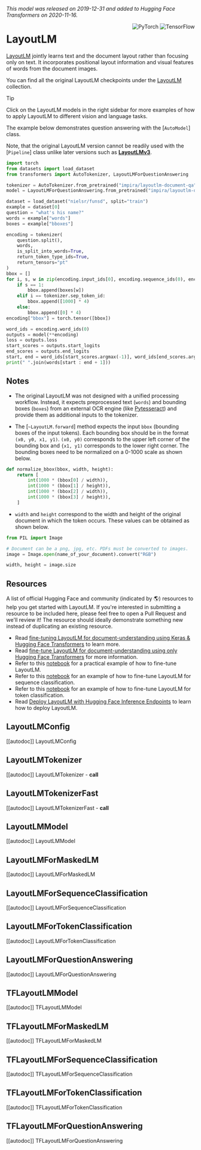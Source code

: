 <!--Copyright 2025 The HuggingFace Team. All rights reserved.

Licensed under the Apache License, Version 2.0 (the "License"); you may not use this file except in compliance with
the License. You may obtain a copy of the License at

http://www.apache.org/licenses/LICENSE-2.0

Unless required by applicable law or agreed to in writing, software distributed under the License is distributed on
an "AS IS" BASIS, WITHOUT WARRANTIES OR CONDITIONS OF ANY KIND, either express or implied. See the License for the
specific language governing permissions and limitations under the License.

⚠️ Note that this file is in Markdown but contain specific syntax for our doc-builder (similar to MDX) that may not be
rendered properly in your Markdown viewer.

-->
*This model was released on 2019-12-31 and added to Hugging Face Transformers on 2020-11-16.*

<div style="float: right;">
    <div class="flex flex-wrap space-x-1">
        <img alt="PyTorch" src="https://img.shields.io/badge/PyTorch-DE3412?style=flat&logo=pytorch&logoColor=white">
        <img alt="TensorFlow" src="https://img.shields.io/badge/TensorFlow-FF6F00?style=flat&logo=tensorflow&logoColor=white">
    </div>
</div>

# LayoutLM

[LayoutLM](https://huggingface.co/papers/1912.13318) jointly learns text and the document layout rather than focusing only on text. It incorporates positional layout information and visual features of words from the document images.

You can find all the original LayoutLM checkpoints under the [LayoutLM](https://huggingface.co/collections/microsoft/layoutlm-6564539601de72cb631d0902) collection.

> [!TIP]
> Click on the LayoutLM models in the right sidebar for more examples of how to apply LayoutLM to different vision and language tasks.

The example below demonstrates question answering with the [`AutoModel`] class. 

<hfoptions id="usage">
<hfoption id="Pipeline">

Note, that the original LayoutLM version cannot be readily used with the [`Pipeline`] class unlike later versions such as [**LayoutLMv3**](https://huggingface.co/docs/transformers/en/model_doc/layoutlmv3). 

</hfoption>
<hfoption id="AutoModel">

```py
import torch  
from datasets import load_dataset  
from transformers import AutoTokenizer, LayoutLMForQuestionAnswering  

tokenizer = AutoTokenizer.from_pretrained("impira/layoutlm-document-qa", add_prefix_space=True)  
model = LayoutLMForQuestionAnswering.from_pretrained("impira/layoutlm-document-qa", torch_dtype=torch.float16)  

dataset = load_dataset("nielsr/funsd", split="train")  
example = dataset[0]  
question = "what's his name?"  
words = example["words"]  
boxes = example["bboxes"]  

encoding = tokenizer(  
    question.split(), 
    words, 
    is_split_into_words=True, 
    return_token_type_ids=True, 
    return_tensors="pt"  
)  
bbox = []  
for i, s, w in zip(encoding.input_ids[0], encoding.sequence_ids(0), encoding.word_ids(0)):  
    if s == 1:  
        bbox.append(boxes[w])  
    elif i == tokenizer.sep_token_id:  
        bbox.append([1000] * 4)  
    else:  
        bbox.append([0] * 4)  
encoding["bbox"] = torch.tensor([bbox])  

word_ids = encoding.word_ids(0)  
outputs = model(**encoding)  
loss = outputs.loss  
start_scores = outputs.start_logits  
end_scores = outputs.end_logits  
start, end = word_ids[start_scores.argmax(-1)], word_ids[end_scores.argmax(-1)]  
print(" ".join(words[start : end + 1]))  
```

</hfoption>
</hfoptions>

## Notes

- The original LayoutLM was not designed with a unified processing workflow. Instead, it expects preprocessed text (`words`) and bounding boxes (`boxes`) from an external OCR engine (like [Pytesseract](https://pypi.org/project/pytesseract/)) and provide them as additional inputs to the tokenizer. 

- The [`~LayoutLM.forward`] method expects the input `bbox` (bounding boxes of the input tokens). Each bounding box should be in the format `(x0, y0, x1, y1)`.  `(x0, y0)` corresponds to the upper left corner of the bounding box and `{x1, y1)` corresponds to the lower right corner. The bounding boxes need to be normalized on a 0-1000 scale as shown below.

```python
def normalize_bbox(bbox, width, height):
    return [
        int(1000 * (bbox[0] / width)),
        int(1000 * (bbox[1] / height)),
        int(1000 * (bbox[2] / width)),
        int(1000 * (bbox[3] / height)),
    ]
```

- `width` and `height` correspond to the width and height of the original document in which the token occurs. These values can be obtained as shown below.

```python
from PIL import Image

# Document can be a png, jpg, etc. PDFs must be converted to images.
image = Image.open(name_of_your_document).convert("RGB")

width, height = image.size
```

## Resources

A list of official Hugging Face and community (indicated by 🌎) resources to help you get started with LayoutLM. If you're interested in submitting a resource to be included here, please feel free to open a Pull Request and we'll review it! The resource should ideally demonstrate something new instead of duplicating an existing resource.

- Read [fine-tuning LayoutLM for document-understanding using Keras & Hugging Face Transformers](https://www.philschmid.de/fine-tuning-layoutlm-keras) to learn more.  
- Read [fine-tune LayoutLM for document-understanding using only Hugging Face Transformers](https://www.philschmid.de/fine-tuning-layoutlm) for more information.  
- Refer to this [notebook](https://colab.research.google.com/github/NielsRogge/Transformers-Tutorials/blob/master/LayoutLM/Add_image_embeddings_to_LayoutLM.ipynb) for a practical example of how to fine-tune LayoutLM.  
- Refer to this [notebook](https://colab.research.google.com/github/NielsRogge/Transformers-Tutorials/blob/master/LayoutLM/Fine_tuning_LayoutLMForSequenceClassification_on_RVL_CDIP.ipynb) for an example of how to fine-tune LayoutLM for sequence classification.  
- Refer to this [notebook](https://github.com/NielsRogge/Transformers-Tutorials/blob/master/LayoutLM/Fine_tuning_LayoutLMForTokenClassification_on_FUNSD.ipynb) for an example of how to fine-tune LayoutLM for token classification.  
- Read [Deploy LayoutLM with Hugging Face Inference Endpoints](https://www.philschmid.de/inference-endpoints-layoutlm) to learn how to deploy LayoutLM.  


## LayoutLMConfig

[[autodoc]] LayoutLMConfig

## LayoutLMTokenizer

[[autodoc]] LayoutLMTokenizer
    - __call__

## LayoutLMTokenizerFast

[[autodoc]] LayoutLMTokenizerFast
    - __call__

<frameworkcontent>
<pt>

## LayoutLMModel

[[autodoc]] LayoutLMModel

## LayoutLMForMaskedLM

[[autodoc]] LayoutLMForMaskedLM

## LayoutLMForSequenceClassification

[[autodoc]] LayoutLMForSequenceClassification

## LayoutLMForTokenClassification

[[autodoc]] LayoutLMForTokenClassification

## LayoutLMForQuestionAnswering

[[autodoc]] LayoutLMForQuestionAnswering

</pt>
<tf>

## TFLayoutLMModel

[[autodoc]] TFLayoutLMModel

## TFLayoutLMForMaskedLM

[[autodoc]] TFLayoutLMForMaskedLM

## TFLayoutLMForSequenceClassification

[[autodoc]] TFLayoutLMForSequenceClassification

## TFLayoutLMForTokenClassification

[[autodoc]] TFLayoutLMForTokenClassification

## TFLayoutLMForQuestionAnswering

[[autodoc]] TFLayoutLMForQuestionAnswering

</tf>
</frameworkcontent>
